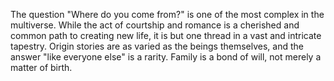 The question "Where do you come from?" is one of the most complex in the multiverse. While the act of courtship and romance is a cherished and common path to creating new life, it is but one thread in a vast and intricate tapestry. Origin stories are as varied as the beings themselves, and the answer "like everyone else" is a rarity. Family is a bond of will, not merely a matter of birth.
